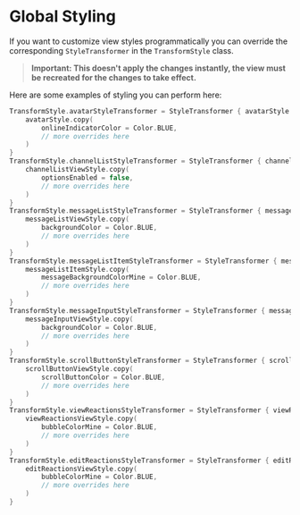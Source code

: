 # Global Styling

If you want to customize view styles programmatically you can override the corresponding `StyleTransformer` in the `TransformStyle` class.

> **Important: This doesn't apply the changes instantly, the view must be recreated for the
changes to take effect.**

Here are some examples of styling you can perform here:

```kotlin
TransformStyle.avatarStyleTransformer = StyleTransformer { avatarStyle ->
    avatarStyle.copy(
        onlineIndicatorColor = Color.BLUE,
        // more overrides here
    )
}
TransformStyle.channelListStyleTransformer = StyleTransformer { channelListViewStyle ->
    channelListViewStyle.copy(
        optionsEnabled = false,
        // more overrides here
    )
}
TransformStyle.messageListStyleTransformer = StyleTransformer { messageListViewStyle ->
    messageListViewStyle.copy(
        backgroundColor = Color.BLUE,
        // more overrides here
    )
}
TransformStyle.messageListItemStyleTransformer = StyleTransformer { messageListItemStyle ->
    messageListItemStyle.copy(
        messageBackgroundColorMine = Color.BLUE,
        // more overrides here
    )
}
TransformStyle.messageInputStyleTransformer = StyleTransformer { messageInputViewStyle ->
    messageInputViewStyle.copy(
        backgroundColor = Color.BLUE,
        // more overrides here
    )
}
TransformStyle.scrollButtonStyleTransformer = StyleTransformer { scrollButtonViewStyle ->
    scrollButtonViewStyle.copy(
        scrollButtonColor = Color.BLUE,
        // more overrides here
    )
}
TransformStyle.viewReactionsStyleTransformer = StyleTransformer { viewReactionsViewStyle ->
    viewReactionsViewStyle.copy(
        bubbleColorMine = Color.BLUE,
        // more overrides here
    )
}
TransformStyle.editReactionsStyleTransformer = StyleTransformer { editReactionsViewStyle ->
    editReactionsViewStyle.copy(
        bubbleColorMine = Color.BLUE,
        // more overrides here
    )
}
```
